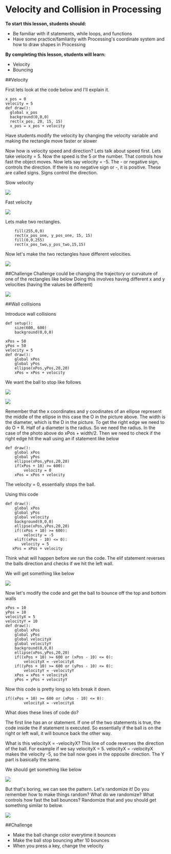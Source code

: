 # Velocity and Collision in Processing

**To start this lesson, students should:**

- Be familiar with if statements, while loops, and functions
- Have some practice/famliarity with Processing's coordinate system and how to draw shapes in Processing

**By completing this lesson, students will learn:**

- Velocity
- Bouncing

 
##Velocity

First lets look at the code below and I'll explain it. 

	x_pos = 0
	velocity = 5
  	def draw():
      global x_pos
      background(0,0,0)
      rect(x_pos, 20, 15, 15)
      x_pos = x_pos + velocity
      
Have students modify the velocity by changing the velocity variable and making the rectangle move faster or slower

Now how is velocity speed and direction? Lets talk about speed first.  Lets take velocity = 5. Now the speed is the 5 or the number. That controls how fast the object moves. Now lets say velocity = -5. The - or negative sign, controls the direction. If there is no negative sign or -, it is positive. These are called signs. Signs control the direction. 


Slow velocity

![](speed=5.gif)

Fast velocity

![](speed=15.gif)


Lets make two rectangles.

		fill(255,0,0)
        rect(x_pos_one, y_pos_one, 15, 15)
        fill(0,0,255)
        rect(x_pos_two,y_pos_two,15,15)

Now let's make the two rectangles have different velocities. 

![](twoRectanglesTwoSpeeds.gif)


##Challenge 
Challenge could be changing the trajectory or curvature of one of the rectangles like below
Doing this involves having different x and y velocities (having the values be different)

![](curves.gif)

##Wall collisions

Introduce wall collisions

	def setup():
  		size(600, 600)
  		background(0,0,0)

	xPos = 50
	yPos = 50
	velocity = 5
	def draw():
	    global xPos
	    global yPos
	    ellipse(xPos,yPos,20,20)
	    xPos = xPos + velocity
	    
We want the ball to stop like follows

![](ballStop.gif)
	   

![](circle.png)

Remember that the x coordinates and y coodinates of an ellipse represent the middle of the ellipse in this case the O in the picture above. The width is the diameter, which is the D in the picture. To get the right edge we need to do O + R. Half of a diameter is the radius. So we need the radius. In the case of the photo above do xPos + width/2.
Then we need to check if the right edge hit the wall using an if statement like below

	def draw():
	    global xPos
	    global yPos
	    ellipse(xPos,yPos,20,20)
	    if(xPos + 10) >= 600):
	    	velocity = 0
	    xPos = xPos + velocity
The velocity = 0, essentially stops the ball. 

Using this code

	def draw():
		global xPos
		global yPos
		global velocity
		background(0,0,0)
		ellipse(xPos,yPos,20,20)
		if((xPos + 10) >= 600):
	    	velocity = -5
	   	elif((xPos - 10) <= 0):
	       velocity = 5
	   xPos = xPos + velocity
	   
Think what will happen before we run the code. The elif statement reverses the balls direction and checks if we hit the left wall. 

We will get something like below

![](ballBouncing.gif)
    

Now let's modify the code and get the ball to bounce off the top and bottom walls

	xPos = 10
	yPos = 10
	velocityX = 5
	velocityY = 10
	def draw():
		global xPos
        global yPos
        global velocityX
        global velocityY
        background(0,0,0)
        ellipse(xPos,yPos,20,20)
        if((xPos + 10) >= 600 or (xPos - 10) <= 0):
            velocityX = -velocityX
        if((yPos + 10) >= 600 or (yPos - 10) <= 0):
            velocityY = -velocityY
        xPos = xPos + velocityX
        yPos = yPos + velocityY
        
 Now this code is pretty long so lets break it down.
 
 	if((xPos + 10) >= 600 or (xPos - 10) <= 0):
            velocityX = -velocityX
          
  What does these lines of code do?
  
  The first line has an or statement. If one of the two statements is true, the code inside the if statement is executed. So essentially if the ball is on the right or left wall, it will bounce back the other way. 
  
  What is this velocityX = -velocityX? This line of code reverses the direction of the ball. For example if we say velocityX = 5. velocityX = -velocityX makes the velocity -5, so the ball now goes in the opposite direction. The Y part is basically the same. 
  
  
  We should get something like below
  
![](ballBounceXY.gif)
 

But that's boring, we can see the pattern. Let's randomize it! Do you remember how to make things random? What do we randomize? What controls how fast the ball bounces? Randomize that and you should get something similar to below. 

![](ballRandomBounce.gif)

##Challenge

 - Make the ball change color everytime it bounces
 - Make the ball stop bouncing after 10 bounces
 - When you press a key, change the velocity


      


